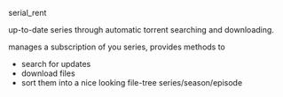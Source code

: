 serial\_rent


up-to-date series through automatic torrent searching and downloading.

manages a subscription of you series, provides methods to
*   search for updates
*   download files
*   sort them into a nice looking file-tree series/season/episode


